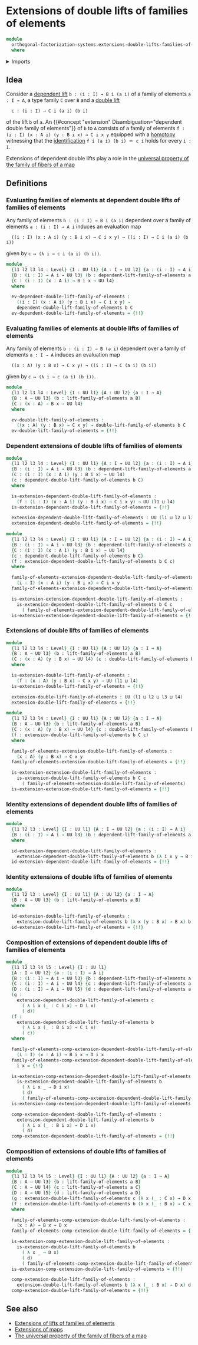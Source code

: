 # Extensions of double lifts of families of elements

```agda
module
  orthogonal-factorization-systems.extensions-double-lifts-families-of-elements
  where
```

<details><summary>Imports</summary>

```agda
open import foundation.action-on-identifications-functions
open import foundation.dependent-pair-types
open import foundation.universe-levels

open import foundation-core.function-types
open import foundation-core.homotopies
open import foundation-core.identity-types

open import orthogonal-factorization-systems.double-lifts-families-of-elements
open import orthogonal-factorization-systems.lifts-families-of-elements
```

</details>

## Idea

Consider a
[dependent lift](orthogonal-factorization-systems.lifts-families-of-elements.md)
`b : (i : I) → B i (a i)` of a family of elements `a : I → A`, a type family `C`
over `B` and a
[double lift](orthogonal-factorization-systems.double-lifts-families-of-elements.md)

```text
  c : (i : I) → C i (a i) (b i)
```

of the lift `b` of `a`. An
{{#concept "extension" Disambiguation="dependent double family of elements"}} of
`b` to `A` consists of a family of elements
`f : (i : I) (x : A i) (y : B i x) → C i x y` equipped with a
[homotopy](foundation-core.homotopies.md) witnessing that the
[identification](foundation-core.identity-types.md) `f i (a i) (b i) ＝ c i`
holds for every `i : I`.

Extensions of dependent double lifts play a role in the
[universal property of the family of fibers of a map](foundation.universal-property-family-of-fibers-of-maps.md)

## Definitions

### Evaluating families of elements at dependent double lifts of families of elements

Any family of elements `b : (i : I) → B i (a i)` dependent over a family of
elements `a : (i : I) → A i` induces an evaluation map

```text
  ((i : I) (x : A i) (y : B i x) → C i x y) → ((i : I) → C i (a i) (b i))
```

given by `c ↦ (λ i → c i (a i) (b i))`.

```agda
module _
  {l1 l2 l3 l4 : Level} {I : UU l1} {A : I → UU l2} {a : (i : I) → A i}
  {B : (i : I) → A i → UU l3} (b : dependent-lift-family-of-elements a B)
  {C : (i : I) (x : A i) → B i x → UU l4}
  where

  ev-dependent-double-lift-family-of-elements :
    ((i : I) (x : A i) (y : B i x) → C i x y) →
    dependent-double-lift-family-of-elements b C
  ev-dependent-double-lift-family-of-elements = {!!}
```

### Evaluating families of elements at double lifts of families of elements

Any family of elements `b : (i : I) → B (a i)` dependent over a family of
elements `a : I → A` induces an evaluation map

```text
  ((x : A) (y : B x) → C x y) → ((i : I) → C (a i) (b i))
```

given by `c ↦ (λ i → c (a i) (b i))`.

```agda
module _
  {l1 l2 l3 l4 : Level} {I : UU l1} {A : UU l2} {a : I → A}
  {B : A → UU l3} (b : lift-family-of-elements a B)
  {C : (x : A) → B x → UU l4}
  where

  ev-double-lift-family-of-elements :
    ((x : A) (y : B x) → C x y) → double-lift-family-of-elements b C
  ev-double-lift-family-of-elements = {!!}
```

### Dependent extensions of double lifts of families of elements

```agda
module _
  {l1 l2 l3 l4 : Level} {I : UU l1} {A : I → UU l2} {a : (i : I) → A i}
  {B : (i : I) → A i → UU l3} (b : dependent-lift-family-of-elements a B)
  (C : (i : I) (x : A i) (y : B i x) → UU l4)
  (c : dependent-double-lift-family-of-elements b C)
  where

  is-extension-dependent-double-lift-family-of-elements :
    (f : (i : I) (x : A i) (y : B i x) → C i x y) → UU (l1 ⊔ l4)
  is-extension-dependent-double-lift-family-of-elements = {!!}

  extension-dependent-double-lift-family-of-elements : UU (l1 ⊔ l2 ⊔ l3 ⊔ l4)
  extension-dependent-double-lift-family-of-elements = {!!}

module _
  {l1 l2 l3 l4 : Level} {I : UU l1} {A : I → UU l2} {a : (i : I) → A i}
  {B : (i : I) → A i → UU l3} {b : dependent-lift-family-of-elements a B}
  {C : (i : I) (x : A i) (y : B i x) → UU l4}
  {c : dependent-double-lift-family-of-elements b C}
  (f : extension-dependent-double-lift-family-of-elements b C c)
  where

  family-of-elements-extension-dependent-double-lift-family-of-elements :
    (i : I) (x : A i) (y : B i x) → C i x y
  family-of-elements-extension-dependent-double-lift-family-of-elements = {!!}

  is-extension-extension-dependent-double-lift-family-of-elements :
    is-extension-dependent-double-lift-family-of-elements b C c
      ( family-of-elements-extension-dependent-double-lift-family-of-elements)
  is-extension-extension-dependent-double-lift-family-of-elements = {!!}
```

### Extensions of double lifts of families of elements

```agda
module _
  {l1 l2 l3 l4 : Level} {I : UU l1} {A : UU l2} {a : I → A}
  {B : A → UU l3} (b : lift-family-of-elements a B)
  (C : (x : A) (y : B x) → UU l4) (c : double-lift-family-of-elements b C)
  where

  is-extension-double-lift-family-of-elements :
    (f : (x : A) (y : B x) → C x y) → UU (l1 ⊔ l4)
  is-extension-double-lift-family-of-elements = {!!}

  extension-double-lift-family-of-elements : UU (l1 ⊔ l2 ⊔ l3 ⊔ l4)
  extension-double-lift-family-of-elements = {!!}

module _
  {l1 l2 l3 l4 : Level} {I : UU l1} {A : UU l2} {a : I → A}
  {B : A → UU l3} {b : lift-family-of-elements a B}
  {C : (x : A) (y : B x) → UU l4} {c : double-lift-family-of-elements b C}
  (f : extension-double-lift-family-of-elements b C c)
  where

  family-of-elements-extension-double-lift-family-of-elements :
    (x : A) (y : B x) → C x y
  family-of-elements-extension-double-lift-family-of-elements = {!!}

  is-extension-extension-double-lift-family-of-elements :
    is-extension-double-lift-family-of-elements b C c
      ( family-of-elements-extension-double-lift-family-of-elements)
  is-extension-extension-double-lift-family-of-elements = {!!}
```

### Identity extensions of dependent double lifts of families of elements

```agda
module _
  {l1 l2 l3 : Level} {I : UU l1} {A : I → UU l2} {a : (i : I) → A i}
  {B : (i : I) → A i → UU l3} (b : dependent-lift-family-of-elements a B)
  where

  id-extension-dependent-double-lift-family-of-elements :
    extension-dependent-double-lift-family-of-elements b (λ i x y → B i x) b
  id-extension-dependent-double-lift-family-of-elements = {!!}
```

### Identity extensions of double lifts of families of elements

```agda
module _
  {l1 l2 l3 : Level} {I : UU l1} {A : UU l2} {a : I → A}
  {B : A → UU l3} (b : lift-family-of-elements a B)
  where

  id-extension-double-lift-family-of-elements :
    extension-double-lift-family-of-elements b (λ x (y : B x) → B x) b
  id-extension-double-lift-family-of-elements = {!!}
```

### Composition of extensions of dependent double lifts of families of elements

```agda
module _
  {l1 l2 l3 l4 l5 : Level} {I : UU l1}
  {A : I → UU l2} {a : (i : I) → A i}
  {B : (i : I) → A i → UU l3} {b : dependent-lift-family-of-elements a B}
  {C : (i : I) → A i → UU l4} {c : dependent-lift-family-of-elements a C}
  {D : (i : I) → A i → UU l5} {d : dependent-lift-family-of-elements a D}
  (g :
    extension-dependent-double-lift-family-of-elements c
      ( λ i x (_ : C i x) → D i x)
      ( d))
  (f :
    extension-dependent-double-lift-family-of-elements b
      ( λ i x (_ : B i x) → C i x)
      ( c))
  where

  family-of-elements-comp-extension-dependent-double-lift-family-of-elements :
    (i : I) (x : A i) → B i x → D i x
  family-of-elements-comp-extension-dependent-double-lift-family-of-elements
    i x = {!!}

  is-extension-comp-extension-dependent-double-lift-family-of-elements :
    is-extension-dependent-double-lift-family-of-elements b
      ( λ i x _ → D i x)
      ( d)
      ( family-of-elements-comp-extension-dependent-double-lift-family-of-elements)
  is-extension-comp-extension-dependent-double-lift-family-of-elements = {!!}

  comp-extension-dependent-double-lift-family-of-elements :
    extension-dependent-double-lift-family-of-elements b
      ( λ i x (_ : B i x) → D i x)
      ( d)
  comp-extension-dependent-double-lift-family-of-elements = {!!}
```

### Composition of extensions of double lifts of families of elements

```agda
module _
  {l1 l2 l3 l4 l5 : Level} {I : UU l1} {A : UU l2} {a : I → A}
  {B : A → UU l3} {b : lift-family-of-elements a B}
  {C : A → UU l4} {c : lift-family-of-elements a C}
  {D : A → UU l5} {d : lift-family-of-elements a D}
  (g : extension-double-lift-family-of-elements c (λ x (_ : C x) → D x) d)
  (f : extension-double-lift-family-of-elements b (λ x (_ : B x) → C x) c)
  where

  family-of-elements-comp-extension-double-lift-family-of-elements :
    (x : A) → B x → D x
  family-of-elements-comp-extension-double-lift-family-of-elements = {!!}

  is-extension-comp-extension-double-lift-family-of-elements :
    is-extension-double-lift-family-of-elements b
      ( λ x _ → D x)
      ( d)
      ( family-of-elements-comp-extension-double-lift-family-of-elements)
  is-extension-comp-extension-double-lift-family-of-elements = {!!}

  comp-extension-double-lift-family-of-elements :
    extension-double-lift-family-of-elements b (λ x (_ : B x) → D x) d
  comp-extension-double-lift-family-of-elements = {!!}
```

## See also

- [Extensions of lifts of families of elements](orthogonal-factorization-systems.extensions-lifts-families-of-elements.md)
- [Extensions of maps](orthogonal-factorization-systems.extensions-of-maps.md)
- [The universal property of the family of fibers of a map](foundation.universal-property-family-of-fibers-of-maps.md)
